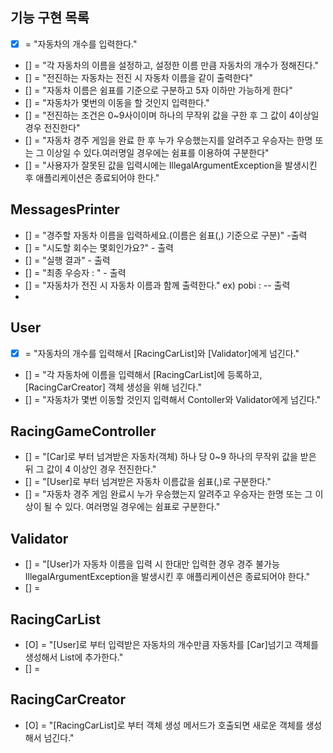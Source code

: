 ## 기능 구현 목록
- [X] = "자동차의 개수를 입력한다."
- [] = "각 자동차의 이름을 설정하고, 설정한 이름 만큼 자동차의 개수가 정해진다."
- [] = "전진하는 자동차는 전진 시 자동차 이름을 같이 출력한다"
- [] = "자동차 이름은 쉼표를 기준으로 구분하고 5자 이하만 가능하게 한다"
- [] = "자동차가 몇번의 이동을 할 것인지 입력한다."
- [] = "전진하는 조건은 0~9사이이며 하나의 무작위 값을 구한 후 그 값이 4이상일 경우 전진한다"
- [] = "자동차 경주 게임을 완료 한 후 누가 우승했는지를 알려주고 우승자는 한명 또는 그 이상일 수 있다.여러명일 경우에는 쉼표를 이용하여 구분한다"
- [] = "사용자가 잘못된 값을 입력시에는 IllegalArgumentException을 발생시킨 후 애플리케이션은 종료되어야 한다."


## MessagesPrinter
- [] = "경주할 자동차 이름을 입력하세요.(이름은 쉼표(,) 기준으로 구분)" -출력
- [] = "시도할 회수는 몇회인가요?" - 출력
- [] = "실행 결과" - 출력
- [] = "최종 우승자 : " - 출력
- [] = "자동차가 전진 시 자동차 이름과 함께 출력한다." ex) pobi : --  출력
-

## User
- [X] = "자동차의 개수를 입력해서 [RacingCarList]와 [Validator]에게 넘긴다."
- [] = "각 자동차에 이름을 입력해서 [RacingCarList]에 등록하고,[RacingCarCreator] 객체 생성을 위해 넘긴다."
- [] = "자동차가 몇번 이동할 것인지 입력해서 Contoller와 Validator에게 넘긴다."

## RacingGameController
- [] = "[Car]로 부터 넘겨받은 자동차(객체) 하나 당 0~9 하나의 무작위 값을 받은 뒤 그 값이 4 이상인 경우 전진한다."
- [] = "[User]로 부터 넘겨받은 자동차 이름값을 쉼표(,)로 구분한다."
- [] = "자동차 경주 게임 완료시 누가 우승했는지 알려주고 우승자는 한명 또는 그 이상이 될 수 있다. 여러명일 경우에는 쉼표로 구분한다."

## Validator
- [] = "[User]가 자동차 이름을 입력 시 한대만 입력한 경우 경주 불가능 IllegalArgumentException을 발생시킨 후 애플리케이션은 종료되어야 한다."
- [] = 
## RacingCarList
- [O] = "[User]로 부터 입력받은 자동차의 개수만큼 자동차를 [Car]넘기고 객체를 생성해서 List에 추가한다."
- [] = 

## RacingCarCreator
- [O] = "[RacingCarList]로 부터 객체 생성 메서드가 호출되면 새로운 객체를 생성해서 넘긴다."



